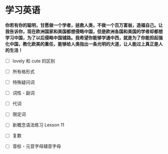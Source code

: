 # 学习英语

**你若有你的聪明，甘愿做一个学者，拯救人类，不做一个百万富翁，造福自己。让我告诉你，现在欧洲国家和美国都想侵略中国，但是欧洲各国和美国的学者却都想学习中国，为了以后侵略中国铺路。我希望你能够学通中西，就是为了你能担起强化中国，教化欧美的重任，能够给人类指出一条光明的大道，让人能过上真正是人的生活！**

- [ ] lovely 和 cute 的区别

- [ ] 所有格形式

- [ ] 特殊疑问词

- [ ] 词性 - 副词

- [ ] 代词

- [ ] 限定词

- [ ] 新概念语法练习 Lesson 11

- [ ] 复数

- [ ] 音标 - 元音字母辅音字母

